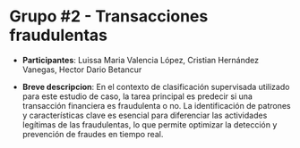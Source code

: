 # Grupo #2 -  Transacciones fraudulentas

- **Participantes**: Luissa Maria Valencia López, Cristian Hernández Vanegas, Hector Dario Betancur

- **Breve descripcion**: En el contexto de clasificación supervisada utilizado para este estudio de caso, la tarea principal es predecir si una transacción financiera es fraudulenta o no. La identificación de patrones y características clave es esencial para diferenciar las actividades legítimas de las fraudulentas, lo que permite optimizar la detección y prevención de fraudes en tiempo real. 

